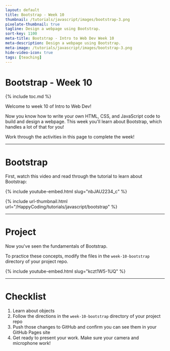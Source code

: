 ```yaml
---
layout: default
title: Bootstrap - Week 10
thumbnail: /tutorials/javascript/images/bootstrap-3.png
pixelate-thumbnail: true
tagline: Design a webpage using Bootstrap.
sort-key: 1100
meta-title: Bootstrap - Intro to Web Dev Week 10
meta-description: Design a webpage using Bootstrap.
meta-image: /tutorials/javascript/images/bootstrap-3.png
hide-video-icon: true
tags: [teaching]
---
```


# Bootstrap - Week 10

{% include toc.md %}

Welcome to week 10 of Intro to Web Dev!

Now you know how to write your own HTML, CSS, and JavaScript code to build and design a webpage. This week you'll learn about Bootstrap, which handles a lot of that for you!

Work through the activities in this page to complete the week!

---

# Bootstrap

First, watch this video and read through the tutorial to learn about Bootstrap:

{% include youtube-embed.html slug="nbJAU2234_c" %}

{% include url-thumbnail.html url="/HappyCoding/tutorials/javascript/bootstrap" %}

---

# Project

Now you've seen the fundamentals of Bootstrap.

To practice these concepts, modify the files in the `week-10-bootstrap` directory of your project repo.

{% include youtube-embed.html slug="kczt1W5-1UQ" %}

---

# Checklist

1. Learn about objects
2. Follow the directions in the `week-10-bootstrap` directory of your project repo
3. Push those changes to GitHub and confirm you can see them in your GitHub Pages site
4. Get ready to present your work. Make sure your camera and microphone work!
